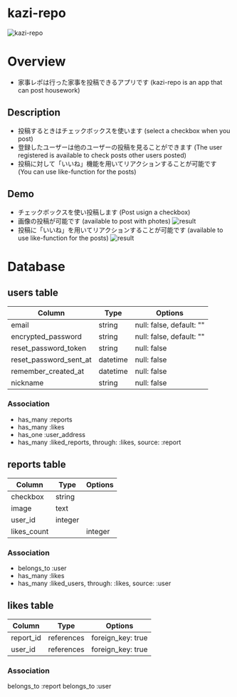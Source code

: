 # kazi-repo
![kazi-repo](https://user-images.githubusercontent.com/57993375/75129454-64c3d080-570c-11ea-9079-13b53a972cda.jpg)
# Overview
- 家事レポは行った家事を投稿できるアプリです
  (kazi-repo is an app that can post housework)
## Description
- 投稿するときはチェックボックスを使います
  (select a checkbox when you post)
- 登録したユーザーは他のユーザーの投稿を見ることができます
  (The user registered is available to check posts other users posted)
- 投稿に対して「いいね」機能を用いてリアクションすることが可能です
  (You can use like-function for the posts)
## Demo
- チェックボックスを使い投稿します
  (Post usign a checkbox)
- 画像の投稿が可能です
  (available to post with photes)
![result](https://user-images.githubusercontent.com/57993375/75132801-b3c53200-571b-11ea-9a10-2a4f1955c559.gif)
- 投稿に「いいね」を用いてリアクションすることが可能です
  (available to use like-function for the posts)
![result](https://user-images.githubusercontent.com/57993375/75133142-f3d8e480-571c-11ea-8077-259f91a34405.gif)
# Database
## users table
|Column|Type|Options|
|------|----|-------|
|email|string|null: false, default: ""|
|encrypted_password|string|null: false, default: ""|
|reset_password_token|string|null: false|
|reset_password_sent_at|datetime|null: false|
|remember_created_at|datetime|null: false|
|nickname|string|null: false|
### Association
- has_many :reports
- has_many :likes
- has_one :user_address
- has_many :liked_reports, through: :likes, source: :report
## reports table
|Column|Type|Options|
|------|----|-------|
|checkbox|string||
|image|text||
|user_id|integer||
|likes_count||integer||
### Association
- belongs_to :user
- has_many :likes
- has_many :liked_users, through: :likes, source: :user
## likes table
|Column|Type|Options|
|------|----|-------|
|report_id|references|foreign_key: true|
|user_id|references|foreign_key: true|
### Association
  belongs_to :report
  belongs_to :user